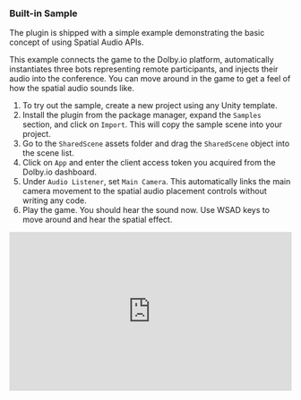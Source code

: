 ### Built-in Sample

The plugin is shipped with a simple example demonstrating the basic concept of using Spatial Audio APIs.

This example connects the game to the Dolby.io platform, automatically instantiates three bots representing remote participants, and injects their audio into the conference. You can move around in the game to get a feel of how the spatial audio sounds like.

1. To try out the sample, create a new project using any Unity template.
2. Install the plugin from the package manager, expand the `Samples` section, and click on `Import`. This will copy the sample scene into your project. 
3. Go to the `SharedScene` assets folder and drag the `SharedScene` object into the scene list. 
4. Click on `App` and enter the client access token you acquired from the Dolby.io dashboard.
5. Under `Audio Listener`, set `Main Camera`. This automatically links the main camera movement to the spatial audio placement controls without writing any code. 
6. Play the game. You should hear the sound now. Use WSAD keys to move around and hear the spatial effect.

<div style="position: relative; padding-bottom: 56.25%; height: 0;"><iframe src="https://www.loom.com/embed/4ce93126fd6f4e54b292f72a6251d2e1" frameborder="0" webkitallowfullscreen mozallowfullscreen allowfullscreen style="position: absolute; top: 0; left: 0; width: 100%; height: 100%;"></iframe></div>